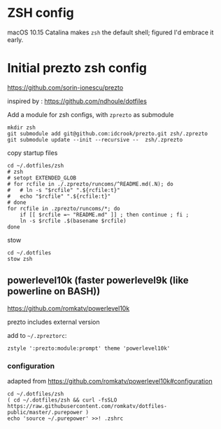 ZSH config
==========

macOS 10.15 Catalina makes `zsh` the default shell; figured I'd embrace it early.

Initial prezto zsh config
=========================

https://github.com/sorin-ionescu/prezto

inspired by : https://github.com/ndhoule/dotfiles

Add a module for zsh configs, with `zprezto` as submodule

```shell
mkdir zsh
git submodule add git@github.com:idcrook/prezto.git zsh/.zprezto
git submodule update --init --recursive --  zsh/.zprezto
```

copy startup files

```shell
cd ~/.dotfiles/zsh
# zsh
# setopt EXTENDED_GLOB
# for rcfile in ./.zprezto/runcoms/^README.md(.N); do
#   # ln -s "$rcfile" ".${rcfile:t}"
#   echo "$rcfile" ".${rcfile:t}"
# done
for rcfile in .zprezto/runcoms/*; do
    if [[ $rcfile =~ "README.md" ]] ; then continue ; fi ;
    ln -s $rcfile .$(basename $rcfile)
done
```

stow

```
cd ~/.dotfiles
stow zsh
```

powerlevel10k (faster powerlevel9k (like powerline on BASH))
------------------------------------------------------------

https://github.com/romkatv/powerlevel10k

prezto includes external version

add to `~/.zpreztorc`:

```
zstyle ':prezto:module:prompt' theme 'powerlevel10k'
```

### configuration

adapted from https://github.com/romkatv/powerlevel10k#configuration

```
cd ~/.dotfiles/zsh
( cd ~/.dotfiles/zsh && curl -fsSLO https://raw.githubusercontent.com/romkatv/dotfiles-public/master/.purepower )
echo 'source ~/.purepower' >>! .zshrc
```
